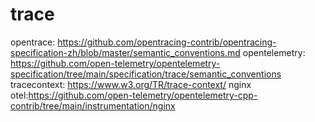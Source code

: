 # trace
opentrace: https://github.com/opentracing-contrib/opentracing-specification-zh/blob/master/semantic_conventions.md
opentelemetry: https://github.com/open-telemetry/opentelemetry-specification/tree/main/specification/trace/semantic_conventions
tracecontext:  https://www.w3.org/TR/trace-context/
nginx otel:https://github.com/open-telemetry/opentelemetry-cpp-contrib/tree/main/instrumentation/nginx
